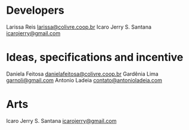 Developers
==========

Larissa Reis <larissa@colivre.coop.br>
Icaro Jerry S. Santana <icarojerry@gmail.com>

Ideas, specifications and incentive
===================================
Daniela Feitosa <danielafeitosa@colivre.coop.br>
Gardênia Lima <garnoli@gmail.com>
Antonio Ladeia <contato@antonioladeia.com>

Arts
===================================
Icaro Jerry S. Santana <icarojerry@gmail.com>
